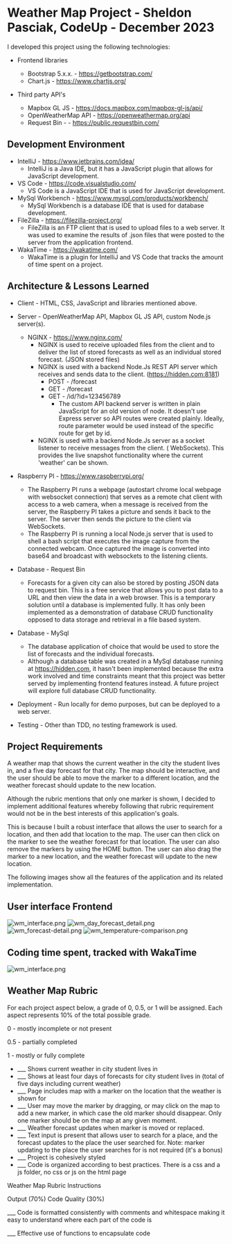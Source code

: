# Weather Map Project - Sheldon Pasciak, CodeUp - December 2023

I developed this project using the following technologies:

- Frontend libraries
    - Bootstrap 5.x.x. - https://getbootstrap.com/
    - Chart.js - https://www.chartjs.org/

- Third party API's
    - Mapbox GL JS - https://docs.mapbox.com/mapbox-gl-js/api/
    - OpenWeatherMap API - https://openweathermap.org/api
    - Request Bin - - https://public.requestbin.com/

## Development Environment

- IntelliJ - https://www.jetbrains.com/idea/
    - IntelliJ is a Java IDE, but it has a JavaScript plugin that allows for JavaScript development.
- VS Code - https://code.visualstudio.com/
    - VS Code is a JavaScript IDE that is used for JavaScript development.
- MySql Workbench - https://www.mysql.com/products/workbench/
    - MySql Workbench is a database IDE that is used for database development.
- FileZilla - https://filezilla-project.org/
    - FileZilla is an FTP client that is used to upload files to a web server. It was used to examine the results of
      .json files that were posted to the server from the application frontend.
- WakaTime - https://wakatime.com/
    - WakaTime is a plugin for IntelliJ and VS Code that tracks the amount of time spent on a project.

## Architecture & Lessons Learned

- Client - HTML, CSS, JavaScript and libraries mentioned above.
- Server - OpenWeatherMap API, Mapbox GL JS API, custom Node.js server(s).
    - NGINX - https://www.nginx.com/
        - NGINX is used to receive uploaded files from the client and to deliver the list of stored
          forecasts as well as an individual stored forecast. (JSON stored files)
        - NGINX is used with a backend Node.Js REST API server which receives and sends data to the
          client. (https://hidden.com:8181)
            - POST - /forecast
            - GET - /forecast
            - GET - /id/?id=123456789
                - The custom API backend server is written in plain JavaScript for an old version of node. It doesn't
                  use Express server so API routes were created plainly. Ideally, route parameter would be used instead
                  of the specific route for get by id.
        - NGINX is used with a backend Node.Js server as a socket listener to receive messages from the client. (
          WebSockets). This provides the live snapshot functionality where the current 'weather' can be shown.

- Raspberry PI - https://www.raspberrypi.org/
    - The Raspberry PI runs a webpage (autostart chrome local webpage with websocket connection) that serves as a remote
      chat client with access to a web camera, when a message is
      received from the server, the Raspberry PI takes a picture and sends it back to the server. The server then sends
      the picture to the client via WebSockets.
    - The Raspberry PI is running a local Node.js server that is used to shell a bash script that executes the image
      capture from the connected webcam. Once captured the image is converted into base64 and broadcast with websockets
      to the listening clients.

- Database - Request Bin
    - Forecasts for a given city can also be stored by posting JSON data to request bin. This is a free service that
      allows you to post data to a URL and then view the data in a web browser. This is a temporary solution until a
      database is implemented fully. It has only been implemented as a demonstration of database CRUD functionality
      opposed to data storage and retrieval in a file based system.
- Database - MySql
    - The database application of choice that would be used to store the list of forecasts and the individual forecasts.
    - Although a database table was created in a MySql database running at https://hidden.com, it hasn't been
      implemented because the extra work involved and time constraints meant that this project was better served by
      implementing frontend features instead. A future project will explore full database CRUD functionality.

- Deployment - Run locally for demo purposes, but can be deployed to a web server.

- Testing - Other than TDD, no testing framework is used.

## Project Requirements

A weather map that shows the current weather in the city the student lives in, and a five day
forecast for that city. The map should be interactive, and the user should be able to move the
marker to a different location, and the weather forecast should update to the new location.

Although the rubric mentions that only one marker is shown, I decided to implement additional features whereby following
that rubric requirement would not be in the best interests of this application's goals.

This is because I built a robust interface that allows the
user to search for a location, and then add that location to the map. The user can then click on the marker to see the
weather forecast for that location. The user can also remove the markers by using the HOME button. The user can also
drag
the marker to a new location, and the weather forecast will update to the new location.

The following images show all the features of the application and its related implementation.

## User interface Frontend

![wm_interface.png](images%2Fwm_interface.png)
![wm_day_forecast_detail.png](images%2Fwm_day_forecast_detail.png)
![wm_forecast-detail.png](images%2Fwm_forecast-detail.png)
![wm_temperature-comparison.png](images%2Fwm_temperature-comparison.png)

## Coding time spent, tracked with WakaTime

![wm_interface.png](images/wm_wakatime.png)

## Weather Map Rubric

For each project aspect below, a grade of 0, 0.5, or 1 will be assigned. Each aspect represents
10% of the total possible grade.

0 - mostly incomplete or not present

0.5 - partially completed

1 - mostly or fully complete

- ___ Shows current weather in city student lives in
- ___ Shows at least four days of forecasts for city student lives in (total of five days including
  current weather)
- ___ Page includes map with a marker on the location that the weather is shown for
- ___ User may move the marker by dragging, or may click on the map to add a new marker, in
  which case the old marker should disappear. Only one marker should be on the map at any
  given moment.
- ___ Weather forecast updates when marker is moved or replaced.
- ___ Text input is present that allows user to search for a place, and the forecast updates to the
  place the user searched for. Note: marker updating to the place the user searches for is not
  required (it's a bonus)
- ___ Project is cohesively styled
- ___ Code is organized according to best practices. There is a css and a js folder, no css or js on
  the html page

Weather Map Rubric
Instructions

Output (70%)
Code Quality (30%)

___ Code is formatted consistently with comments and whitespace making it easy to understand
where each part of the code is

___ Effective use of functions to encapsulate code